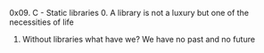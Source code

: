 0x09. C - Static libraries
0. A library is not a luxury but one of the necessities of life
1. Without libraries what have we? We have no past and no future
